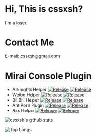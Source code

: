 # Hi, This is cssxsh?

I'm a loser.

# Contact Me

E-mail: <cssxsh@gmail.com>

# Mirai Console Plugin
* Arknights Helper 
[![Release](https://img.shields.io/github/downloads/cssxsh/arknights-helper/total)](https://github.com/cssxsh/arknights-helper/)
[![Release](https://img.shields.io/github/v/release/cssxsh/arknights-helper)](https://github.com/cssxsh/arknights-helper/releases) 
* Weibo Helper 
[![Release](https://img.shields.io/github/downloads/cssxsh/weibo-helper/total)](https://github.com/cssxsh/weibo-helper/)
[![Release](https://img.shields.io/github/v/release/cssxsh/weibo-helper)](https://github.com/cssxsh/weibo-helper/releases) 
* BiliBili Helper 
[![Release](https://img.shields.io/github/downloads/cssxsh/bilibili-helper/total)](https://github.com/cssxsh/bilibili-helper/)
[![Release](https://img.shields.io/github/v/release/cssxsh/bilibili-helper)](https://github.com/cssxsh/bilibili-helper/releases)  
* AntiPorn Plugin 
[![Release](https://img.shields.io/github/downloads/gnuf0rce/Mirai-AntiPorn-Plugin/total)](https://github.com/gnuf0rce/Mirai-AntiPorn-Plugin/)
[![Release](https://img.shields.io/github/v/release/gnuf0rce/Mirai-AntiPorn-Plugin)](https://github.com/gnuf0rce/Mirai-AntiPorn-Plugin/releases)  
* Rss Helper
[![Release](https://img.shields.io/github/downloads/gnuf0rce/Mirai-AntiPorn-Plugin/total)](https://github.com/gnuf0rce/rss-helper/)
[![Release](https://img.shields.io/github/v/release/gnuf0rce/Mirai-AntiPorn-Plugin)](https://github.com/gnuf0rce/rss-helper/releases)  


![cssxsh's github stats](https://github-readme-stats.vercel.app/api?username=cssxsh&show_icons=true&theme=tokyonight)

![Top Langs](https://github-readme-stats.vercel.app/api/top-langs/?username=cssxsh&layout=compact&theme=tokyonight)
